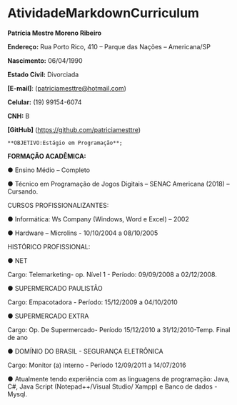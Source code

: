 # AtividadeMarkdownCurriculum

**Patrícia Mestre Moreno Ribeiro**

**Endereço:** Rua Porto Rico, 410 – Parque das Nações – Americana/SP

**Nascimento:** 06/04/1990

**Estado Civil:** Divorciada

**[E-mail]**: (patriciamesttre@hotmail.com)

**Celular:** (19) 99154-6074

**CNH:** B

**[GitHub]** (https://github.com/patriciamesttre)

```
**OBJETIVO:Estágio em Programação**;
```

**FORMAÇÃO ACADÊMICA:**

● Ensino Médio – Completo

● Técnico em Programação de Jogos Digitais – SENAC Americana (2018) – Cursando.

CURSOS PROFISSIONALIZANTES:

● Informática: Ws Company (Windows, Word e Excel) – 2002

● Hardware – Microlins - 10/10/2004 a 08/10/2005

HISTÓRICO PROFISSIONAL:

● NET

Cargo: Telemarketing- op. Nível 1 - Período: 09/09/2008 a 02/12/2008.

● SUPERMERCADO PAULISTÃO

Cargo: Empacotadora - Período: 15/12/2009 a 04/10/2010

● SUPERMERCADO EXTRA

Cargo: Op. De Supermercado- Período 15/12/2010 a 31/12/2010-Temp. Final de ano

● DOMÍNIO DO BRASIL - SEGURANÇA ELETRÔNICA

Cargo: Monitor (a) interno - Período 12/09/2011 a 14/07/2016

● Atualmente tendo experiência com as linguagens de programação: Java, C#, Java Script (Notepad++/Visual Studio/ Xampp) e Banco de dados - Mysql.
